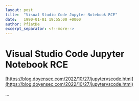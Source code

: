 ```yaml
---
layout: post
title:  "Visual Studio Code Jupyter Notebook RCE"
date:   1990-01-01 19:55:00 +0000
author: PfiatDe
excerpt_separator: <!--more-->
---
```


# Visual Studio Code Jupyter Notebook RCE

[https://blog.doyensec.com/2022/10/27/jupytervscode.html](https://blog.doyensec.com/2022/10/27/jupytervscode.html)

...
<!--more-->
